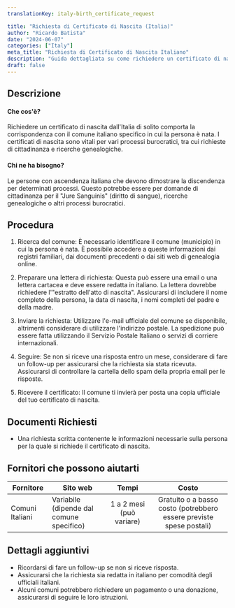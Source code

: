 ```yaml
---
translationKey: italy-birth_certificate_request

title: "Richiesta di Certificato di Nascita (Italia)"
author: "Ricardo Batista"
date: "2024-06-07"
categories: ["Italy"]
meta_title: "Richiesta di Certificato di Nascita Italiano"
description: "Guida dettagliata su come richiedere un certificato di nascita italiano"
draft: false
---
```


## Descrizione
#### Che cos'è?
Richiedere un certificato di nascita dall'Italia di solito comporta la corrispondenza con il comune italiano specifico in cui la persona è nata. I certificati di nascita sono vitali per vari processi burocratici, tra cui richieste di cittadinanza e ricerche genealogiche.

#### Chi ne ha bisogno?
Le persone con ascendenza italiana che devono dimostrare la discendenza per determinati processi. Questo potrebbe essere per domande di cittadinanza per il "Jure Sanguinis" (diritto di sangue), ricerche genealogiche o altri processi burocratici.

## Procedura

1. Ricerca del comune: È necessario identificare il comune (municipio) in cui la persona è nata. È possibile accedere a queste informazioni dai registri familiari, dai documenti precedenti o dai siti web di genealogia online.

2. Preparare una lettera di richiesta: Questa può essere una email o una lettera cartacea e deve essere redatta in italiano. La lettera dovrebbe richiedere l'"estratto dell'atto di nascita". Assicurarsi di includere il nome completo della persona, la data di nascita, i nomi completi del padre e della madre.

3. Inviare la richiesta: Utilizzare l'e-mail ufficiale del comune se disponibile, altrimenti considerare di utilizzare l'indirizzo postale. La spedizione può essere fatta utilizzando il Servizio Postale Italiano o servizi di corriere internazionali.

4. Seguire: Se non si riceve una risposta entro un mese, considerare di fare un follow-up per assicurarsi che la richiesta sia stata ricevuta. Assicurarsi di controllare la cartella dello spam della propria email per le risposte.

5. Ricevere il certificato: Il comune ti invierà per posta una copia ufficiale del tuo certificato di nascita.

## Documenti Richiesti

- Una richiesta scritta contenente le informazioni necessarie sulla persona per la quale si richiede il certificato di nascita.

## Fornitori che possono aiutarti

| Fornitore        |     Sito web     |     Tempi    |       Costo      |
| --------------- | --------------- |  :-------------: | :-------------: |
| Comuni Italiani      | Variabile (dipende dal comune specifico)       |  1 a 2 mesi (può variare)     |     Gratuito o a basso costo (potrebbero essere previste spese postali)      |

## Dettagli aggiuntivi

- Ricordarsi di fare un follow-up se non si riceve risposta.
- Assicurarsi che la richiesta sia redatta in italiano per comodità degli ufficiali italiani.
- Alcuni comuni potrebbero richiedere un pagamento o una donazione, assicurarsi di seguire le loro istruzioni.